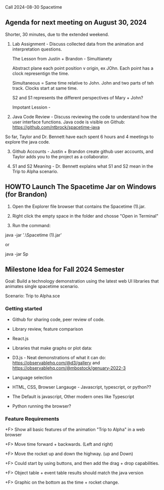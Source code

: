 Call 2024-08-30 Spacetime

## Agenda for next meeting on August 30, 2024
 
Shorter, 30 minutes, due to the extended weekend.

1. Lab Assignment - Discuss collected data from the animation and interpretation questions.

	The Lesson from Justin + Brandon - Simultianety

	Abstract plane each point position v origin, ex JOhn.
	Each point has a clock representign the time. 

	Simultaneous = Same time relative to John.  John and two parts of teh track.
	Clocks start at same time.


	S2 and S1 represents the different perspectives of Mary + John?  

	Impotant Lession -

	


2. Java Code Review - Discuss reviewing the code to understand how the user interface functions. Java code is visible on Github: https://github.com/ntbrock/spacetime-java

So far, Taylor and Dr. Bennett have each spent 6 hours and 4 meetings to explore the java code.

3. Github Accounts - Justin + Brandon create github user accounts, and Taylor adds you to the project as a collaborator.

4. S1 and S2 Meaning - Dr. Bennett explains what S1 and S2 mean in the Trip to Alpha scenario.
 

## HOWTO Launch The Spacetime Jar on Windows (for Brandon)

1. Open the Explorer file browser that contains the Spacetime (1).jar.

2. Right click the empty space in the folder and chosse "Open in Terminal"

3. Run the command:

java -jar '.\Spacetime (1).jar'

or 

java -jar Sp<tab>


## Milestone Idea for Fall 2024 Semester

Goal: Build a technology demonstration using the latest web UI libraries that animates single spacetime scenario.

Scenario: Trip to Alpha.sce

### Getting started 

- Github for sharing code, peer review of code.

- Library review, feature comparison 

- React.js

- Libraries that make graphs or plot data:

- D3.js - Neat demonstrations of what it can do: https://observablehq.com/@d3/gallery and https://observablehq.com/@mbostock/genuary-2022-3

- Language selection

- HTML, CSS, Browser Langauge - Javascript, typescript, or python??
- The Default is javascript, Other modern ones like Typescript
- Python running the browser?

### Feature Requirements

+F> Show all basic features of the animation "Trip to Alpha" in a web browser

+F> Move time forward + backwards. (Left and right)
 
+F> Move the rocket up and down the highway. (up and Down)

+F> Could start by using buttons, and then add the drag + drop capabilities.

+F> Object table + event table results should match the java version

+F> Graphic on the bottom as the time + rocket change.

 
